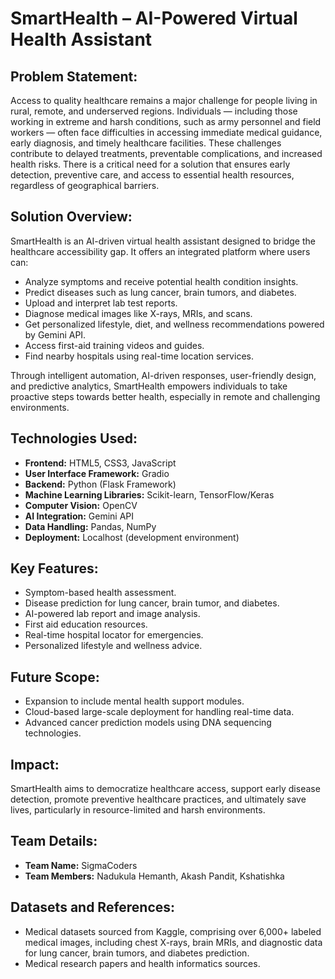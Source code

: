 # SmartHealth – AI-Powered Virtual Health Assistant

## Problem Statement:
Access to quality healthcare remains a major challenge for people living in rural, remote, and underserved regions. Individuals — including those working in extreme and harsh conditions, such as army personnel and field workers — often face difficulties in accessing immediate medical guidance, early diagnosis, and timely healthcare facilities. These challenges contribute to delayed treatments, preventable complications, and increased health risks. There is a critical need for a solution that ensures early detection, preventive care, and access to essential health resources, regardless of geographical barriers.

## Solution Overview:
SmartHealth is an AI-driven virtual health assistant designed to bridge the healthcare accessibility gap. It offers an integrated platform where users can:
- Analyze symptoms and receive potential health condition insights.
- Predict diseases such as lung cancer, brain tumors, and diabetes.
- Upload and interpret lab test reports.
- Diagnose medical images like X-rays, MRIs, and scans.
- Get personalized lifestyle, diet, and wellness recommendations powered by Gemini API.
- Access first-aid training videos and guides.
- Find nearby hospitals using real-time location services.

Through intelligent automation, AI-driven responses, user-friendly design, and predictive analytics, SmartHealth empowers individuals to take proactive steps towards better health, especially in remote and challenging environments.

## Technologies Used:
- **Frontend:** HTML5, CSS3, JavaScript
- **User Interface Framework:** Gradio
- **Backend:** Python (Flask Framework)
- **Machine Learning Libraries:** Scikit-learn, TensorFlow/Keras
- **Computer Vision:** OpenCV
- **AI Integration:** Gemini API
- **Data Handling:** Pandas, NumPy
- **Deployment:** Localhost (development environment)

## Key Features:
- Symptom-based health assessment.
- Disease prediction for lung cancer, brain tumor, and diabetes.
- AI-powered lab report and image analysis.
- First aid education resources.
- Real-time hospital locator for emergencies.
- Personalized lifestyle and wellness advice.

## Future Scope:
- Expansion to include mental health support modules.
- Cloud-based large-scale deployment for handling real-time data.
- Advanced cancer prediction models using DNA sequencing technologies.

## Impact:
SmartHealth aims to democratize healthcare access, support early disease detection, promote preventive healthcare practices, and ultimately save lives, particularly in resource-limited and harsh environments.

## Team Details:
- **Team Name:** SigmaCoders
- **Team Members:** Nadukula Hemanth, Akash Pandit, Kshatishka

## Datasets and References:
- Medical datasets sourced from Kaggle, comprising over 6,000+ labeled medical images, including chest X-rays, brain MRIs, and diagnostic data for lung cancer, brain tumors, and diabetes prediction.
- Medical research papers and health informatics sources.

